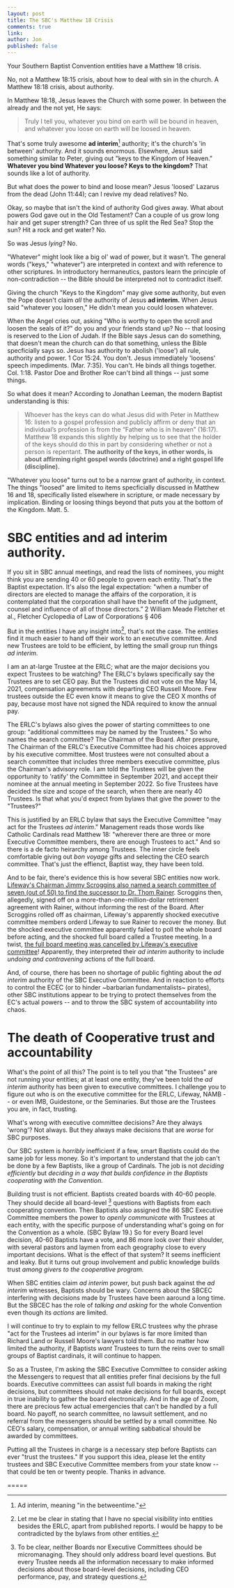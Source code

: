 ```yaml
---
layout: post
title: The SBC's Matthew 18 Crisis
comments: true
link: 
author: Jon
published: false
---
```


Your Southern Baptist Convention entities have a Matthew 18 crisis.

No, not a Matthew 18:15 crisis, about how to deal with sin in the church.  A Matthew 18:18 crisis, about authority.  

In Matthew 18:18, Jesus leaves the Church with some power. In between the already and the not yet, He says:
> Truly I tell you, whatever you bind on earth will be bound in heaven, and whatever you loose on earth will be loosed in heaven.

That's some truly awesome **ad interim**[^1] authority; it's the church's 'in between' authority. And it sounds enormous. Elsewhere, Jesus said something similar to Peter, giving out  "keys to the Kingdom of Heaven."   **Whatever you bind  Whatever you loose? Keys to the kingdom?**  That sounds like a lot of authority.

But what does the power to bind and loose mean? Jesus 'loosed' Lazarus from the dead (John 11:44); can I revive my dead relatives?  No.

Okay, so maybe that isn't the kind of authority God gives away.  What about powers God gave out in the Old Testament?  Can a couple of us grow long hair and get super strength?  Can three of us split the Red Sea? Stop the sun? Hit a rock and get water? No.

So was Jesus *lying*? No.

"Whatever" might look like a big ol' wad of power, but it wasn't. The general words ("keys," "whatever") are interpreted in context and with reference to other scriptures.  In introductory hermaneutics, pastors learn the principle of non-contradiction -- the Bible should be interpreted not to contradict itself.  

Giving the church "Keys to the Kingdom" may give some authority, but even the Pope doesn't claim *all* the authority of Jesus **ad interim.**  When Jesus said "whatever you loosen," He didn't mean you could loosen whatever.

When the Angel cries out, asking "Who is worthy to open the scroll and loosen the seals of it?" do you and your friends stand up?  No -- that loosing is reserved to the Lion of Judah.  If the Bible says Jesus can do something, that doesn't mean the church can do that something, unless the Bible specficially says so.  Jesus has authority to abolish ('loose') all rule, authority and power. 1 Cor 15:24.   You don't. Jesus immediately 'loosens' speech impediments. (Mar. 7:35).  You can't. He binds all things together. Col. 1:18.  Pastor Doe and Brother Roe can't bind all things -- just some things. 

So what does it mean?  According to Jonathan Leeman, the modern Baptist understanding is this:  
> Whoever has the keys can do what Jesus did with Peter in Matthew 16: listen to a gospel profession and publicly affirm or deny that an individual’s profession is from the “Father who is in heaven” (16:17). Matthew 18 expands this slightly by helping us to see that the holder of the keys should do this in part by considering whether or not a person is repentant. **The authority of the keys, in other words, is about affirming right gospel words (doctrine) and a right gospel life (discipline).**

"Whatever you loose" turns out to be a narrow grant of authority, in context. The things "loosed" are limited to items specficially discussed in Matthew 16 and 18, specifically listed elsewhere in scripture, or made necessary by implication.  Binding or loosing things beyond that puts you at the bottom of the Kingdom.  Matt. 5.

# SBC entities and ad interim authority. 

If you sit in SBC annual meetings, and read the lists of nominees, you might think you are sending 40 or 60 people to govern each entity.  That's the Baptist expectation.  It's also the legal expectation: "when a number of directors are elected to manage the affairs of the corporation, it is contemplated that the corporation shall have the benefit of the judgment, counsel and influence of all of those directors.” 2 William Meade Fletcher et al., Fletcher Cyclopedia of Law of Corporations § 406

But in the entities I have any insight into[^2], that's not the case. The entities find it much easier to hand off their work to an executive committee. And new Trustees are told to be efficient, by letting the small group run things *ad interim.* 

I am an at-large Trustee at the ERLC; what are the major decisions you expect Trustees to be watching?  The ERLC's bylaws specifically say the Trustees are to set CEO pay. But the Trustees did not vote on the May 14, 2021, compensation agreements with departing CEO Russell Moore.  Few trustees outside the EC even know it means to give the CEO X months of pay, because most have not signed the NDA required to know the annual pay.

The ERLC's bylaws also gives the power of starting committees to one group: "additional committees may be named by the Trustees."  So who names the search committee? The Chairman of the Board.   After pressure, The Chairman of the ERLC's Executive Committee had his choices approved by his executive committee.  Most trustees were not consulted about a search committee that includes three members executive committee, plus the  Chairman's advisory role.  I am told the Trustees will be given the opportunity to 'ratify' the Committee in September 2021, and accept their nominee at the annual meeting in September 2022. So five Trustees have decided the size and scope of the search, when there are nearly 40 Trustees.  Is that what you'd expect from bylaws that give the power to the "Trustees?"

This is justified by an ERLC bylaw that says the Executive Committee "may act for the Trustees *ad interim*." Management reads those words like Catholic Cardinals read Matthew 18: "wherever there are three or more Executive Committee members, there are enough Trustees to act."  And so there is a de facto heirarchy among Trustees. The inner circle feels comfortable giving out *bon voyage* gifts and selecting the CEO search committee. That's just the effienct, Baptist way, they have been told.

And to be fair, there's evidence this is how several SBC entities now work.  [Lifeway's Chairman Jimmy Scroggins also  named a search committee of seven (out of 50) to find the successor to Dr. Thom Rainer](https://blog.lifeway.com/newsroom/2018/08/29/lifeway-trustees-begin-search-for-new-president/). Scroggins then, allegedly, signed off on a more-than-one-million-dollar retrirement agreement with Rainer, without informing the rest of the Board.  After Scroggins rolled off as chairman, Lifeway's apparently shocked executive committee members orderd Lifeway to sue Rainer to recover the money. But the shocked executive committee apparently failed to poll the whole board before acting, and the shocked full board called a Trustee meeting.  In a twist, [the full board meeting was cancelled by Lifeway's executive committee](https://christianindex.org/lifeway-reverses-course-dispute-pursues-rainer/)! Apparently, they interpreted their *ad interim* authority to include *undoing and contravening* actions of the full board.

And, of course, there has been no shortage of public fighting about the *ad interim* authority of the SBC Executive Committee.  And in reaction to efforts to control the ECEC (or to hinder ~barbarian fundamentalists~ pirates), other SBC institutions appear to be trying to protect themselves from the EC's actual powers -- and to throw the SBC system of accountability into chaos.


# The death of Cooperative trust and accountability

What's the point of all this?    The point is to tell you that "the Trustees" are not running your entities; at at least one entity, they've been told the *ad interim* authority has been given to executive committees. I challenge you to figure out who is on the executive committee for the ERLC, Lifeway, NAMB -- or even IMB, Guidestone, or the Seminaries. But those are the Trustees you are, in fact, trusting.   

What's wrong with executive committee decisions?  Are they always 'wrong'? Not always. But they always make decisions that are *worse* for SBC purposes. 

Our SBC system is *horribly* inefficient if a few, smart Baptists could do the same job for less money. So it's important to understand that the job can't be done by a few Baptists, like a group of Cardinals. The job is not *deciding efficiently* but *deciding in a way that builds confidence in the Baptists cooperating with the Convention.*  

Building trust is not efficient. Baptists created boards with 40-60 people. They should decide all board-level [^3] questions with Baptists from each cooperating convention.  Then Baptists also assigned the 86 SBC Executive Committee members the power to *openly communicate* with Trustees at each entity, with the specific purpose of understanding what's going on for the Convention as a whole. (SBC Bylaw 19.)  So for every Board level decision, 40-60 Baptists have a vote, and 86 more look over their shoulder, with several pastors and laymen from each geography close to every important decisions.  What is the effect of that system?  It seems inefficient and leaky.  But it turns out group involvement and public knowledge builds trust *among givers to the cooperative program.*

When SBC entities claim *ad interim* power, but push back against the *ad interim* witnesses, Baptists should be wary.  Concerns about the SBCEC interfering with decisions made by Trustees have been aaround a long time.  But the SBCEC has the role of *talking and asking* for the whole Convention even though its *actions* are limited. 

I will continue to try to explain to my fellow ERLC trustees why the phrase "act for the Trustees ad interim" in our bylaws is far more limited than Richard Land or Russell Moore's lawyers told them.  But no matter how limited the authority, if Baptists *want* Trustees to turn the reins over to small groups of Baptist cardinals, it will continue to happen.  

So as a Trustee, I'm asking the SBC Executive Committee to consider asking the Messengers to request that all entities prefer final decisions by the full boards.  Executive committees can assist full boards in making the right decisions, but committees should not make decisions for full boards, except in true inability to gather the board electronically. And in the age of Zoom, there are precious few actual emergencies that can't be handled by a full board. No payoff, no search committee, no lawsuit settlement, and no referral from the messengers should be settled by a small committee.  No CEO's salary, compensation, or annual writing sabbatical should be awarded by committees.

Putting all the Trustees in charge is a necessary step before Baptists can ever "trust the trustees."  If you support this idea, please let the entity trustees and SBC Executive Committee members from your state know -- that could be ten or twenty people.  Thanks in advance. 

=====




[^1]: Ad interim, meaning "in the betweentime."

[^2]: Let me be clear in stating that I have no special visibility into entities besides the ERLC, apart from published reports. I would be happy to be contradicted by the bylaws from other entities. 

[^3]: To be clear, neither Boards nor Executive Committees should be micromanaging.  They should only address board level questions.  But every Trustee needs all the information necessary to make informed decisions about those board-level decisions, including CEO performance, pay, and strategy questions. 